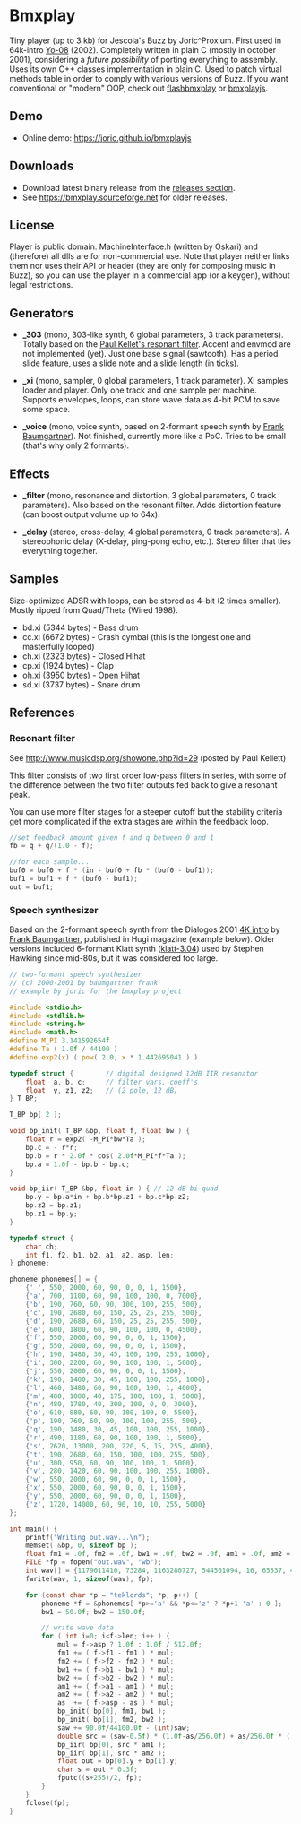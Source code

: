 # Bmxplay

Tiny player (up to 3 kb) for Jescola's Buzz by Joric^Proxium.
First used in 64k-intro [Yo-08][1] (2002).
Completely written in plain C (mostly in october 2001), considering a _future possibility_
of porting everything to assembly. Uses its own C++ classes implementation in plain C.
Used to patch virtual methods table in order to comply with various versions of Buzz.
If you want conventional or "modern" OOP, check out [flashbmxplay][2] or [bmxplayjs][3].

## Demo

* Online demo: https://joric.github.io/bmxplayjs

## Downloads

* Download latest binary release from the [releases section](https://github.com/joric/bmxplay/releases).
* See https://bmxplay.sourceforge.net for older releases.

## License

Player is public domain. MachineInterface.h (written by Oskari) and (therefore) all dlls are for
non-commercial use. Note that player neither links them nor uses their API or header (they are
only for composing music in Buzz), so you can use the player in a commercial app
(or a keygen), without legal restrictions.

## Generators

* **_303** (mono, 303-like synth, 6 global parameters, 3 track parameters).
Totally based on the [Paul Kellet's resonant filter][4]. Accent and envmod are not implemented (yet).
Just one base signal (sawtooth). Has a period slide feature, uses a slide note and a slide length (in ticks).

* **_xi** (mono, sampler, 0 global parameters, 1 track parameter).
XI samples loader and player. Only one track and one sample per machine.
Supports envelopes, loops, can store wave data as 4-bit PCM to save some space.

* **_voice** (mono, voice synth, based on 2-formant speech synth by [Frank Baumgartner][5]).
Not finished, currently more like a PoC. Tries to be small (that's why only 2 formants).

## Effects

* **_filter** (mono, resonance and distortion, 3 global parameters, 0 track parameters).
Also based on the resonant filter. Adds distortion feature (can boost output volume up to 64x).

* **_delay** (stereo, cross-delay, 4 global parameters, 0 track parameters).
A stereophonic delay (X-delay, ping-pong echo, etc.). Stereo filter that ties everything together.

## Samples

Size-optimized ADSR with loops, can be stored as 4-bit (2 times smaller). Mostly ripped from Quad/Theta (Wired 1998).

* bd.xi (5344 bytes) - Bass drum
* cc.xi (6672 bytes) - Crash cymbal (this is the longest one and masterfully looped)
* ch.xi (2323 bytes) - Closed Hihat
* cp.xi (1924 bytes) - Clap
* oh.xi (3950 bytes) - Open Hihat
* sd.xi (3737 bytes) - Snare drum

## References

### Resonant filter

See http://www.musicdsp.org/showone.php?id=29 (posted by Paul Kellett)

This filter consists of two first order low-pass filters in
series, with some of the difference between the two filter
outputs fed back to give a resonant peak.

You can use more filter stages for a steeper cutoff but the
stability criteria get more complicated if the extra stages
are within the feedback loop.

```c
//set feedback amount given f and q between 0 and 1
fb = q + q/(1.0 - f);

//for each sample...
buf0 = buf0 + f * (in - buf0 + fb * (buf0 - buf1));
buf1 = buf1 + f * (buf0 - buf1);
out = buf1;
```

### Speech synthesizer

Based on the 2-formant speech synth from the Dialogos 2001 [4K intro](https://demozoo.org/productions/39656/) by [Frank Baumgartner][5], published in Hugi magazine (example below).
Older versions included 6-formant Klatt synth ([klatt-3.04](http://bmxplay.sourceforge.net/files/klatt.3.04.tar.gz)) used by Stephen Hawking since mid-80s,
but it was considered too large.

```c
// two-formant speech synthesizer
// (c) 2000-2001 by baumgartner frank
// example by joric for the bmxplay project

#include <stdio.h>
#include <stdlib.h>
#include <string.h>
#include <math.h>
#define M_PI 3.141592654f
#define Ta ( 1.0f / 44100 )
#define exp2(x) ( pow( 2.0, x * 1.442695041 ) )

typedef struct {		// digital designed 12dB IIR resonator
	float  a, b, c;		// filter vars, coeff's
	float  y, z1, z2;	// (2 pole, 12 dB)
} T_BP;

T_BP bp[ 2 ];

void bp_init( T_BP &bp, float f, float bw ) {
	float r = exp2( -M_PI*bw*Ta );
	bp.c = - r*r;
	bp.b = r * 2.0f * cos( 2.0f*M_PI*f*Ta );
	bp.a = 1.0f - bp.b - bp.c;
}

void bp_iir( T_BP &bp, float in ) {	// 12 dB bi-quad
	bp.y = bp.a*in + bp.b*bp.z1 + bp.c*bp.z2;
	bp.z2 = bp.z1;
	bp.z1 = bp.y;
}

typedef struct {
	char ch;
	int f1, f2, b1, b2, a1, a2, asp, len;
} phoneme;

phoneme phonemes[] = {
	{' ', 550, 2000, 60, 90, 0, 0, 1, 1500},
	{'a', 700, 1100, 60, 90, 100, 100, 0, 7000},
	{'b', 190, 760, 60, 90, 100, 100, 255, 500},
	{'c', 190, 2680, 60, 150, 25, 25, 255, 500},
	{'d', 190, 2680, 60, 150, 25, 25, 255, 500},
	{'e', 600, 1800, 60, 90, 100, 100, 0, 4500},
	{'f', 550, 2000, 60, 90, 0, 0, 1, 1500},
	{'g', 550, 2000, 60, 90, 0, 0, 1, 1500},
	{'h', 190, 1480, 30, 45, 100, 100, 255, 1000},
	{'i', 300, 2200, 60, 90, 100, 100, 1, 5000},
	{'j', 550, 2000, 60, 90, 0, 0, 1, 1500},
	{'k', 190, 1480, 30, 45, 100, 100, 255, 1000},
	{'l', 460, 1480, 60, 90, 100, 100, 1, 4000},
	{'m', 480, 1000, 40, 175, 100, 100, 1, 5000},
	{'n', 480, 1780, 40, 300, 100, 0, 0, 3000},
	{'o', 610, 880, 60, 90, 100, 100, 0, 5500},
	{'p', 190, 760, 60, 90, 100, 100, 255, 500},
	{'q', 190, 1480, 30, 45, 100, 100, 255, 1000},
	{'r', 490, 1180, 60, 90, 100, 100, 1, 5000},
	{'s', 2620, 13000, 200, 220, 5, 15, 255, 4000},
	{'t', 190, 2680, 60, 150, 100, 100, 255, 500},
	{'u', 300, 950, 60, 90, 100, 100, 1, 5000},
	{'v', 280, 1420, 60, 90, 100, 100, 255, 1000},
	{'w', 550, 2000, 60, 90, 0, 0, 1, 1500},
	{'x', 550, 2000, 60, 90, 0, 0, 1, 1500},
	{'y', 550, 2000, 60, 90, 0, 0, 1, 1500},
	{'z', 1720, 14000, 60, 90, 10, 10, 255, 5000}
};

int main() {
	printf("Writing out.wav...\n");
	memset( &bp, 0, sizeof bp );
	float fm1 = .0f, fm2 = .0f, bw1 = .0f, bw2 = .0f, am1 = .0f, am2 = .0f, as = .0f, saw = .0f, mul;
	FILE *fp = fopen("out.wav", "wb");
	int wav[] = {1179011410, 73284, 1163280727, 544501094, 16, 65537, 44100, 44100, 524289, 1635017060};
	fwrite(wav, 1, sizeof(wav), fp);

	for (const char *p = "teklords"; *p; p++) {
		phoneme *f = &phonemes[ *p>='a' && *p<='z' ? *p+1-'a' : 0 ];
		bw1 = 50.0f; bw2 = 150.0f;

		// write wave data
		for ( int i=0; i<f->len; i++ ) {
			mul = f->asp ? 1.0f : 1.0f / 512.0f;
			fm1 += ( f->f1 - fm1 ) * mul;
			fm2 += ( f->f2 - fm2 ) * mul;
			bw1 += ( f->b1 - bw1 ) * mul;
			bw2 += ( f->b2 - bw2 ) * mul;
			am1 += ( f->a1 - am1 ) * mul;
			am2 += ( f->a2 - am2 ) * mul;
			as  += ( f->asp - as ) * mul;
			bp_init( bp[0], fm1, bw1 );
			bp_init( bp[1], fm2, bw2 );
			saw += 90.0f/44100.0f - (int)saw;
			double src = (saw-0.5f) * (1.0f-as/256.0f) + as/256.0f * ((rand()&255)/256.0f - 0.5f);
			bp_iir( bp[0], src * am1 );
			bp_iir( bp[1], src * am2 );
			float out = bp[0].y + bp[1].y;
			char s = out * 0.3f;
			fputc((s+255)/2, fp);
		}
	}
	fclose(fp);
}
```

[1]: http://pouet.net/prod.php?which=7468
[2]: https://github.com/joric/flashbmxplay
[3]: https://github.com/joric/bmxplayjs
[4]: http://www.musicdsp.org/showone.php?id=29
[5]: http://www.active-web.cc/html/research/
